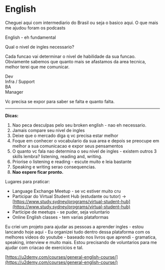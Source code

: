 # English

Cheguei aqui com intermediario do Brasil ou seja o basico aqui. O que mais me ajudou foram os podcasts&#x20;



English - eh fundamental&#x20;

Qual o nivel de ingles necessario?&#x20;

Cada funcao vai determinar o nivel de habilidade da sua funcao. Obviamente sabemos que quanto mais se afastamos da area tecnica, melhor terei que me comunicar.&#x20;

Dev\
Infra / Support \
BA\
Manager&#x20;

Vc precisa se expor para saber se falta e quanto falta.&#x20;

****

**Dicas:**&#x20;

1. Nao peca desculpas pelo seu broken english - nao eh necessario.
2. Jamais compare seu nivel de ingles&#x20;
3. Deixe que o mercado diga q vc precisa estar melhor &#x20;
4. Foque em conhecer o vocabulario da sua area e depois se preocupe em melhor a sua comunicacao e expor seus pensamentos &#x20;
5. O quanto vc fala nao determina o seu nivel de ingles - existem outros 3 skills lembra? listening, reading and, writing.&#x20;
6. Priorise o listening e reading - escute muito e leia bastante
7. Speaking e writing serao consequencias.&#x20;
8. **Nao espere ficar pronto.**&#x20;



Lugares para praticar:&#x20;

* Language Exchange Meetup - se vc estiver muito cru&#x20;
* Participar do Virtual Student Hub (estudante ou tutor) -> [https://www.study.sydney/programs/virtual-student-hub](https://www.study.sydney/programs/virtual-student-hub)
* Participe de meetups - se puder, seja voluntario&#x20;
* Online English classes - tem varias plataformas&#x20;



Eu criei um projeto para ajudar as pessoas a aprender ingles - estou lancando hoje aqui - Eu organizei tudo dentro dessa plataforma com os melhores videos do youtube - baseado nos livros que aprendi - gramatica, speaking,  interview e muito mais. Estou precisando de voluntarios para me ajudar com criacao de exercicios e tal.&#x20;

[https://u2demy.com/courses/general-english-course/](https://u2demy.com/courses/general-english-course/)







